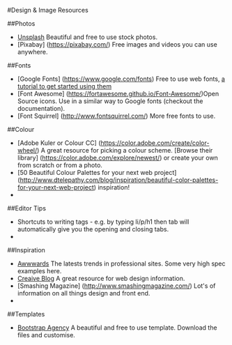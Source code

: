 #Design & Image Resources 


##Photos
* [Unsplash](https://unsplash.com/) Beautiful and free to use stock photos.
* [Pixabay] (https://pixabay.com/) Free images and videos you can use anywhere.

##Fonts
* [Google Fonts] (https://www.google.com/fonts) Free to use web fonts, [a tutorial to get started using them](https://developers.google.com/fonts/docs/getting_started?hl=en)
* [Font Awesome] (https://fortawesome.github.io/Font-Awesome/)Open Source icons. Use in a similar way to Google fonts (checkout the documentation).
* [Font Squirrel] (http://www.fontsquirrel.com/) More free fonts to use.

##Colour 
* [Adobe Kuler or Colour CC] (https://color.adobe.com/create/color-wheel/) A great resource for picking a colour scheme. [Browse their library] (https://color.adobe.com/explore/newest/) or create your own from scratch or from a photo.
* [50 Beautiful Colour Palettes for your next web project] (http://www.dtelepathy.com/blog/inspiration/beautiful-color-palettes-for-your-next-web-project) inspiration!
* 

##Editor Tips
* Shortcuts to writing tags - e.g. by typing li/p/h1 then tab will automatically give you the opening and closing tabs. 
* 

##Inspiration
* [Awwwards](http://www.awwwards.com/) The latests trends in professional sites. Some very high spec examples here.
* [Creaive Blog](http://www.creativebloq.com/) A great resource for web design information.
* [Smashing Magazine] (http://www.smashingmagazine.com/) Lot's of information on all things design and front end.
* 
##Templates
* [Bootstrap Agency](http://startbootstrap.com/template-overviews/agency/) A beautiful and free to use template. Download the files and customise.

